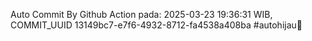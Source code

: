Auto Commit By Github Action pada: 2025-03-23 19:36:31 WIB, COMMIT_UUID 13149bc7-e7f6-4932-8712-fa4538a408ba #autohijau🗿
